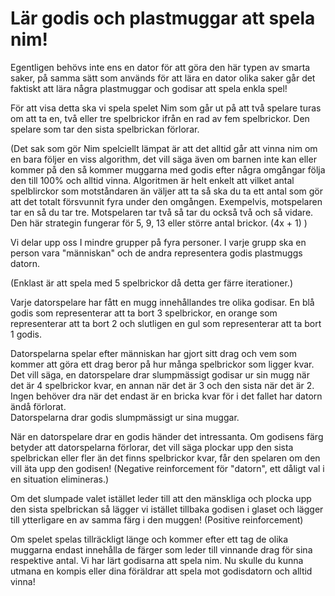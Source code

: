 # Lär godis och plastmuggar att spela nim! 

Egentligen behövs inte ens en dator för att göra den här typen av smarta saker, på samma sätt som används för att lära en dator olika saker går det faktiskt att lära några plastmuggar och godisar att spela enkla spel! 


För att visa detta ska vi spela spelet Nim som går ut på att två spelare turas om att ta en, två eller tre spelbrickor ifrån en rad av fem spelbrickor. Den spelare som tar den sista spelbrickan förlorar.  

(Det sak som gör Nim spelciellt lämpat är att det alltid går att vinna nim om en bara följer en viss algorithm, det vill säga även om barnen inte kan eller kommer på den så kommer muggarna med godis efter några omgångar följa den till 100% och alltid vinna. Algoritmen är helt enkelt att vilket antal spelblirckor som motståndaren än väljer att ta så ska du ta ett antal som gör att det totalt försvunnit fyra under den omgången. Exempelvis, motspelaren tar en så du tar tre. Motspelaren tar två så tar du också två och så vidare. Den här strategin fungerar för 5, 9, 13 eller större antal brickor. (4x + 1) ) 

 

Vi delar upp oss I mindre grupper på fyra personer. I varje grupp ska en person vara "människan" och de andra representera godis plastmuggs datorn.  

 

(Enklast är att spela med 5 spelbrickor då detta ger färre iterationer.)  

 
Varje datorspelare har fått en mugg innehållandes tre olika godisar.  En blå godis som representerar att ta bort 3 spelbrickor, en orange som representerar att ta bort 2 och slutligen en gul som representerar att ta bort 1 godis. 

Datorspelarna spelar efter människan har gjort sitt drag och vem som kommer att göra ett drag beror på hur många spelbrickor som ligger kvar. Det vill säga, en datorspelare drar slumpmässigt godisar ur sin mugg när det är 4 spelbrickor kvar, en annan när det är 3 och den sista när det är 2. Ingen behöver dra när det endast är en bricka kvar för i det fallet har datorn ändå förlorat.   
Datorspelarna drar godis slumpmässigt ur sina muggar. 

När en datorspelare drar en godis händer det intressanta. Om godisens färg betyder att datorspelarna förlorar, det vill säga plockar upp den sista spelbrickan eller fler än det finns spelbrickor kvar, får den spelaren om den vill äta upp den godisen! (Negative reinforcement för "datorn", ett dåligt val i en situation elimineras.) 

 

Om det slumpade valet istället leder till att den mänskliga och plocka upp den sista spelbrickan så lägger vi istället tillbaka godisen i glaset och lägger till ytterligare en av samma färg i den muggen! (Positive reinforcement) 

 

Om spelet spelas tillräckligt länge och  kommer efter ett tag de olika muggarna endast innehålla de färger som leder till vinnande drag för sina respektive antal. Vi har lärt godisarna att spela nim. Nu skulle du kunna utmana en kompis eller dina föräldrar att spela mot godisdatorn och alltid vinna!

 

 

 
